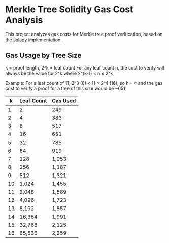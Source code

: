 # Merkle Tree Solidity Gas Cost Analysis

This project analyzes gas costs for Merkle tree proof verification, based on the [solady](https://github.com/vectorized/solady) implementation.

## Gas Usage by Tree Size

k = proof length, 2^k = leaf count
For any leaf count n, the cost to verify will always be the value for 2^k where 2^(k-1) < n ≤ 2^k

Example: For a leaf count of 11, 2^3 (8) < 11 ≤ 2^4 (16), so k = 4 and the gas cost to verify a proof for a tree of this size would be ~651

| k | Leaf Count | Gas Used |
|---|------------|----------|
| 1 | 2          | 249      |
| 2 | 4          | 383      |
| 3 | 8          | 517      |
| 4 | 16         | 651      |
| 5 | 32         | 785      |
| 6 | 64         | 919      |
| 7 | 128        | 1,053    |
| 8 | 256        | 1,187    |
| 9 | 512        | 1,321    |
| 10 | 1,024     | 1,455    |
| 11 | 2,048     | 1,589    |
| 12 | 4,096     | 1,723    |
| 13 | 8,192     | 1,857    |
| 14 | 16,384    | 1,991    |
| 15 | 32,768    | 2,125    |
| 16 | 65,536    | 2,259    |
